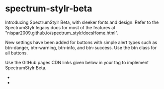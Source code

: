 # spectrum-stylr-beta

Introducing SpectrumStylr Beta, with sleeker fonts and design. Refer to the SpectrumStylr legacy docs for most of the features at "nispar2009.github.io/spectrum_stylr/docsHome.html".

New settings have been added for buttons with simple alert types such as btn-danger, btn-warning, btn-info, and btn-success. Use the btn class for all buttons.

Use the GitHub pages CDN links given below in your <head> tag to implement SpectrumStylr Beta.
- <link rel="stylesheet" href="https://nispar2009.github.io/spectrum-stylr-beta/light.css">
- <link rel="stylesheet" href="https://nispar2009.github.io/spectrum-stylr-beta/dark.css">